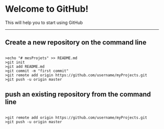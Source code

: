 Welcome to GitHub!
===================


This will help you to start using GitHub

----------

## <i class="icon-file"></i> Create a new repository on the command line ###
<pre><code>
>echo "# mesProjets" >> README.md
>git init
>git add README.md
>git commit -m "first commit"
>git remote add origin https://github.com/username/myProjects.git
>git push -u origin master
</pre></code>
## <i class="icon-file"></i>push an existing repository from the command line ###

<pre><code>
>git remote add origin https://github.com/username/myProjects.git
>git push -u origin master
</pre></code>
